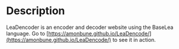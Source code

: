 # Description
LeaDencoder is an encoder and decoder website using the BaseLea language.
Go to [https://amonbune.github.io/LeaDencode/](https://amonbune.github.io/LeaDencode/) to see it in action.
